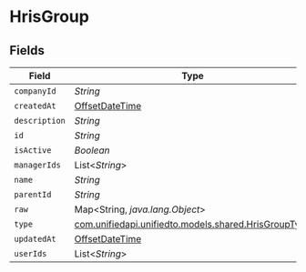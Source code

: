 # HrisGroup


## Fields

| Field                                                                                        | Type                                                                                         | Required                                                                                     | Description                                                                                  |
| -------------------------------------------------------------------------------------------- | -------------------------------------------------------------------------------------------- | -------------------------------------------------------------------------------------------- | -------------------------------------------------------------------------------------------- |
| `companyId`                                                                                  | *String*                                                                                     | :heavy_minus_sign:                                                                           | N/A                                                                                          |
| `createdAt`                                                                                  | [OffsetDateTime](https://docs.oracle.com/javase/8/docs/api/java/time/OffsetDateTime.html)    | :heavy_minus_sign:                                                                           | N/A                                                                                          |
| `description`                                                                                | *String*                                                                                     | :heavy_minus_sign:                                                                           | N/A                                                                                          |
| `id`                                                                                         | *String*                                                                                     | :heavy_minus_sign:                                                                           | N/A                                                                                          |
| `isActive`                                                                                   | *Boolean*                                                                                    | :heavy_minus_sign:                                                                           | N/A                                                                                          |
| `managerIds`                                                                                 | List<*String*>                                                                               | :heavy_minus_sign:                                                                           | N/A                                                                                          |
| `name`                                                                                       | *String*                                                                                     | :heavy_minus_sign:                                                                           | N/A                                                                                          |
| `parentId`                                                                                   | *String*                                                                                     | :heavy_minus_sign:                                                                           | N/A                                                                                          |
| `raw`                                                                                        | Map<String, *java.lang.Object*>                                                              | :heavy_minus_sign:                                                                           | N/A                                                                                          |
| `type`                                                                                       | [com.unifiedapi.unifiedto.models.shared.HrisGroupType](../../models/shared/HrisGroupType.md) | :heavy_minus_sign:                                                                           | N/A                                                                                          |
| `updatedAt`                                                                                  | [OffsetDateTime](https://docs.oracle.com/javase/8/docs/api/java/time/OffsetDateTime.html)    | :heavy_minus_sign:                                                                           | N/A                                                                                          |
| `userIds`                                                                                    | List<*String*>                                                                               | :heavy_minus_sign:                                                                           | N/A                                                                                          |